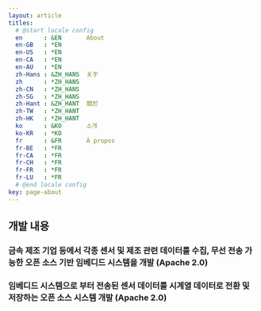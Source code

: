 ```yaml
---
layout: article
titles:
  # @start locale config
  en      : &EN       About
  en-GB   : *EN
  en-US   : *EN
  en-CA   : *EN
  en-AU   : *EN
  zh-Hans : &ZH_HANS  关于
  zh      : *ZH_HANS
  zh-CN   : *ZH_HANS
  zh-SG   : *ZH_HANS
  zh-Hant : &ZH_HANT  關於
  zh-TW   : *ZH_HANT
  zh-HK   : *ZH_HANT
  ko      : &KO       소개
  ko-KR   : *KO
  fr      : &FR       À propos
  fr-BE   : *FR
  fr-CA   : *FR
  fr-CH   : *FR
  fr-FR   : *FR
  fr-LU   : *FR
  # @end locale config
key: page-about
---
```

## 개발 내용
### 금속 제조 기업 등에서 각종 센서 및 제조 관련 데이터를 수집, 무선 전송 가능한 오픈 소스 기반 임베디드 시스템을 개발 (Apache 2.0)
### 임베디드 시스템으로 부터 전송된 센서 데이터를 시계열 데이터로 전환 및 저장하는 오픈 소스 시스템 개발  (Apache 2.0)
